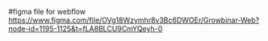 #figma file for webflow
https://www.figma.com/file/OVg18Wzymhr8v3Bc6DWOEr/Growbinar-Web?node-id=1195-1125&t=fLA8BLCU9CmYQeyh-0